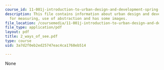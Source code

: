 ```yaml
---
course_id: 11-001j-introduction-to-urban-design-and-development-spring-2006
description: This file contains information about urban design and development, techniques
  for measuring, use of abstraction and has some images.
file_location: /coursemedia/11-001j-introduction-to-urban-design-and-development-spring-2006/3a7d2f0eb2ed25747eac4ca1768eb514_2_ways_of_see.pdf
file_type: application/pdf
layout: pdf
title: 2_ways_of_see.pdf
type: course
uid: 3a7d2f0eb2ed25747eac4ca1768eb514

---
```

None